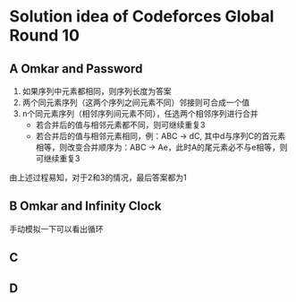 # Solution idea of Codeforces Global Round 10

## A Omkar and Password

1. 如果序列中元素都相同，则序列长度为答案
2. 两个同元素序列（这两个序列之间元素不同）邻接则可合成一个值
3. n个同元素序列（相邻序列间元素不同），任选两个相邻序列进行合并
   - 若合并后的值与相邻元素都不同，则可继续重复3
   - 若合并后的值与相邻元素相同，例：ABC -> dC, 其中d与序列C的首元素相等，则改变合并顺序为：ABC -> Ae，此时A的尾元素必不与e相等，则可继续重复3

由上述过程易知，对于2和3的情况，最后答案都为1

## B Omkar and Infinity Clock

手动模拟一下可以看出循环

## C

## D
